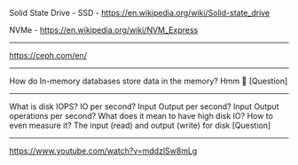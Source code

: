 

Solid State Drive - SSD - https://en.wikipedia.org/wiki/Solid-state_drive

NVMe - https://en.wikipedia.org/wiki/NVM_Express

---

https://ceph.com/en/

---

How do In-memory databases store data in the memory? Hmm 🤔 [Question]

---

What is disk IOPS? IO per second? Input Output per second? Input Output operations per second? What does it mean to have high disk IO? How to even measure it? The input (read) and output (write) for disk [Question]

---

https://www.youtube.com/watch?v=mddzlSw8mLg
